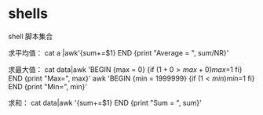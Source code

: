 # shells
shell 脚本集合

求平均值：
cat a  |awk'{sum+=$1} END {print "Average = ", sum/NR}'

求最大值：
cat data|awk 'BEGIN {max = 0} {if ($1+0>max+0) max=$1 fi} END {print "Max=", max}'
awk 'BEGIN {min = 1999999} {if ($1<min) min=$1 fi} END {print "Min=", min}'


求和：
cat data|awk '{sum+=$1} END {print "Sum = ", sum}'
